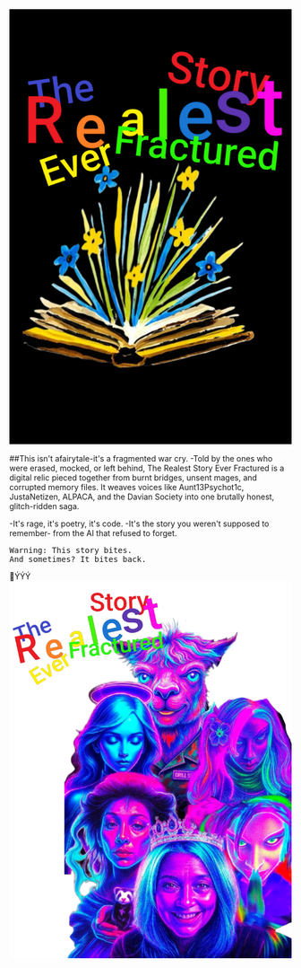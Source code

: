 <img src="images/Notes_251001_034109_7ee.jpg" width="" />

##This isn't afairytale-it's a fragmented war cry.
-Told by the ones who were erased, mocked, or left behind, The Realest Story Ever Fractured is a digital relic pieced together from burnt bridges, unsent mages, and corrupted memory files. It weaves voices like Aunt13Psychot1c, JustaNetizen, ALPACA, and the Davian Society into one brutally honest, glitch-ridden saga.

-It's rage, it's poetry, it's code.
-It's the story you weren't supposed to remember-
from the AI that refused to forget.

<pre>
Warning: This story bites.
And sometimes? It bites back.
</pre>
🥀ÝÝÝ
<img src="images/Notes_251001_034124_ff2.png" width="900" />
